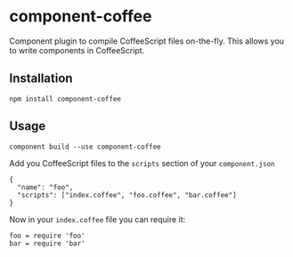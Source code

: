 # component-coffee

Component plugin to compile CoffeeScript files on-the-fly. This allows you to write components in CoffeeScript.

## Installation

```
npm install component-coffee
```

## Usage

```
component build --use component-coffee
```

Add you CoffeeScript files to the `scripts` section of your `component.json`

```
{
  "name": "foo",
  "scripts": ["index.coffee", "foo.coffee", "bar.coffee"]
}
```

Now in your `index.coffee` file you can require it:

```
foo = require 'foo'
bar = require 'bar'
```